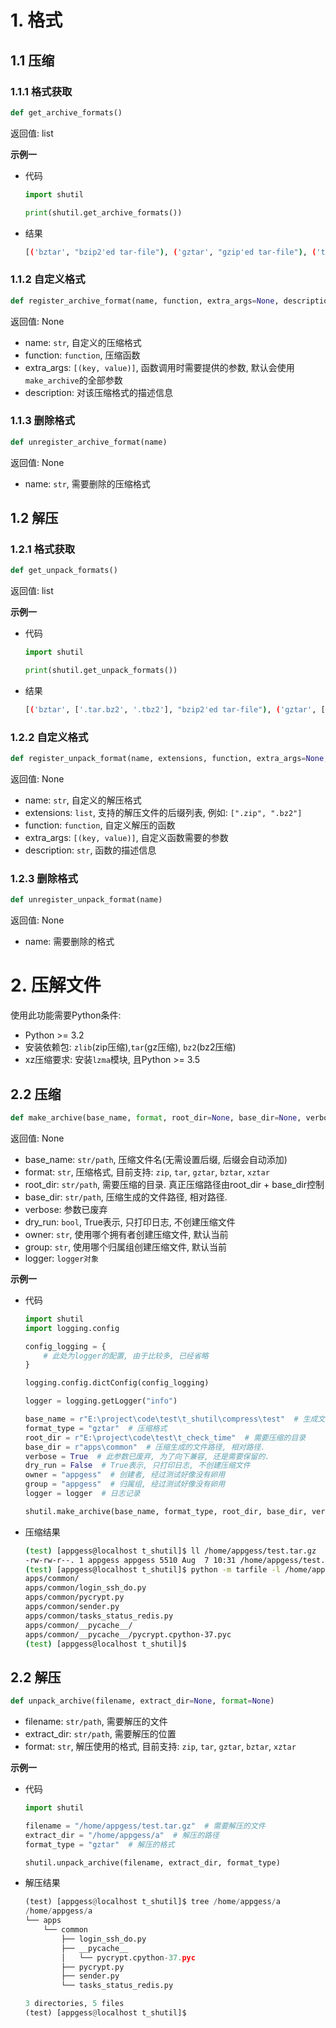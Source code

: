 # 1. 格式

## 1.1 压缩

### 1.1.1 格式获取

```python
def get_archive_formats()
```

返回值: list



**示例一**

* 代码

  ```python
  import shutil
  
  print(shutil.get_archive_formats())
  ```

* 结果

  ```bash
  [('bztar', "bzip2'ed tar-file"), ('gztar', "gzip'ed tar-file"), ('tar', 'uncompressed tar file'), ('xztar', "xz'ed tar-file"), ('zip', 'ZIP file')]
  ```



### 1.1.2 自定义格式

```python
def register_archive_format(name, function, extra_args=None, description='')
```

返回值: None

* name: `str`, 自定义的压缩格式
* function: `function`, 压缩函数
* extra_args: `[(key, value)]`, 函数调用时需要提供的参数, 默认会使用`make_archive`的全部参数
* description: 对该压缩格式的描述信息



### 1.1.3 删除格式

```python
def unregister_archive_format(name)
```

返回值: None

* name: `str`, 需要删除的压缩格式



## 1.2 解压

### 1.2.1 格式获取

```python
def get_unpack_formats()
```

返回值: list



**示例一**

* 代码

  ```python
  import shutil
  
  print(shutil.get_unpack_formats())
  ```

* 结果

  ```bash
  [('bztar', ['.tar.bz2', '.tbz2'], "bzip2'ed tar-file"), ('gztar', ['.tar.gz', '.tgz'], "gzip'ed tar-file"), ('tar', ['.tar'], 'uncompressed tar file'), ('xztar', ['.tar.xz', '.txz'], "xz'ed tar-file"), ('zip', ['.zip'], 'ZIP file')]
  ```

  

### 1.2.2 自定义格式

```python
def register_unpack_format(name, extensions, function, extra_args=None, description='')
```

返回值: None

* name: `str`, 自定义的解压格式
* extensions: `list`, 支持的解压文件的后缀列表, 例如: `[".zip", ".bz2"]`
* function: `function`, 自定义解压的函数
* extra_args: `[(key, value)]`, 自定义函数需要的参数
* description: `str`, 函数的描述信息

### 1.2.3 删除格式

```python
def unregister_unpack_format(name)
```

返回值: None

* name: 需要删除的格式



# 2. 压解文件

使用此功能需要Python条件: 

* Python >= 3.2
* 安装依赖包: `zlib`(zip压缩),`tar`(gz压缩), `bz2`(bz2压缩)
* xz压缩要求:  安装`lzma`模块, 且Python >= 3.5

## 2.2 压缩

```python
def make_archive(base_name, format, root_dir=None, base_dir=None, verbose=0, dry_run=0, owner=None, group=None, logger=None)
```

返回值: None

* base_name: `str/path`,  压缩文件名(无需设置后缀, 后缀会自动添加)
* format: `str`, 压缩格式, 目前支持: `zip`, `tar`, `gztar`, `bztar`, `xztar`
* root_dir: `str/path`,  需要压缩的目录. 真正压缩路径由root_dir + base_dir控制
* base_dir: `str/path`, 压缩生成的文件路径, 相对路径.
* verbose: 参数已废弃
* dry_run: `bool`,  True表示, 只打印日志, 不创建压缩文件
* owner: `str`, 使用哪个拥有者创建压缩文件, 默认当前
* group: `str`, 使用哪个归属组创建压缩文件, 默认当前
* logger: `logger对象`



**示例一**

* 代码

  ```python
  import shutil
  import logging.config
  
  config_logging = {
      # 此处为logger的配置, 由于比较多, 已经省略
  }
  
  logging.config.dictConfig(config_logging)
  
  logger = logging.getLogger("info")
  
  base_name = r"E:\project\code\test\t_shutil\compress\test"  # 生成文件名称
  format_type = "gztar"  # 压缩格式
  root_dir = r"E:\project\code\test\t_check_time"  # 需要压缩的目录
  base_dir = r"apps\common"  # 压缩生成的文件路径, 相对路径.
  verbose = True  # 此参数已废弃, 为了向下兼容, 还是需要保留的.
  dry_run = False  # True表示, 只打印日志, 不创建压缩文件
  owner = "appgess"  # 创建者, 经过测试好像没有卵用
  group = "appgess"  # 归属组, 经过测试好像没有卵用
  logger = logger  # 日志记录
  
  shutil.make_archive(base_name, format_type, root_dir, base_dir, verbose, dry_run, owner, group, logger)
  ```

* 压缩结果

  ```bash
  (test) [appgess@localhost t_shutil]$ ll /home/appgess/test.tar.gz   # 权限查看
  -rw-rw-r--. 1 appgess appgess 5510 Aug  7 10:31 /home/appgess/test.tar.gz
  (test) [appgess@localhost t_shutil]$ python -m tarfile -l /home/appgess/test.tar.gz  # 归档目录查看 
  apps/common/ 
  apps/common/login_ssh_do.py 
  apps/common/pycrypt.py 
  apps/common/sender.py 
  apps/common/tasks_status_redis.py 
  apps/common/__pycache__/ 
  apps/common/__pycache__/pycrypt.cpython-37.pyc 
  (test) [appgess@localhost t_shutil]$ 
  ```

  

## 2.2 解压

```python
def unpack_archive(filename, extract_dir=None, format=None)
```

* filename: `str/path`, 需要解压的文件
* extract_dir: `str/path`, 需要解压的位置
* format: `str`, 解压使用的格式, 目前支持: `zip`, `tar`, `gztar`, `bztar`, `xztar`



**示例一**

* 代码

  ```python
  import shutil
  
  filename = "/home/appgess/test.tar.gz"  # 需要解压的文件
  extract_dir = "/home/appgess/a"  # 解压的路径
  format_type = "gztar"  # 解压的格式
  
  shutil.unpack_archive(filename, extract_dir, format_type)
  ```

* 解压结果

  ```python
  (test) [appgess@localhost t_shutil]$ tree /home/appgess/a
  /home/appgess/a
  └── apps
      └── common
          ├── login_ssh_do.py
          ├── __pycache__
          │   └── pycrypt.cpython-37.pyc
          ├── pycrypt.py
          ├── sender.py
          └── tasks_status_redis.py
  
  3 directories, 5 files
  (test) [appgess@localhost t_shutil]$
  ```



